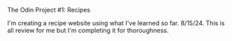 The Odin Project #1: Recipes

I'm creating a recipe website using what I've learned so far. 8/15/24. This is all review for me but I'm completing it for thoroughness.
